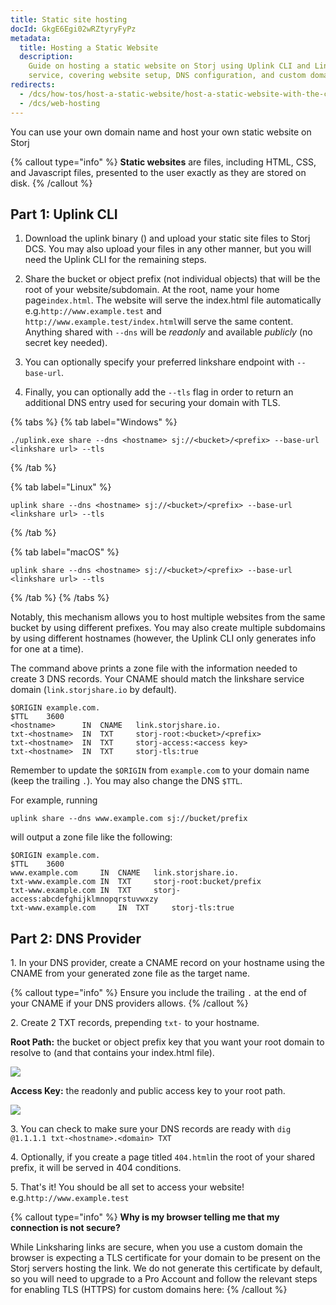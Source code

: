 ```yaml
---
title: Static site hosting
docId: GkgE6Egi02wRZtyryFyPz
metadata:
  title: Hosting a Static Website
  description:
    Guide on hosting a static website on Storj using Uplink CLI and Linksharing
    service, covering website setup, DNS configuration, and custom domain usage.
redirects:
  - /dcs/how-tos/host-a-static-website/host-a-static-website-with-the-cli-and-linksharing-service
  - /dcs/web-hosting
---
```


You can use your own domain name and host your own static website on Storj

{% callout type="info"  %}
**Static websites** are files, including HTML, CSS, and Javascript files, presented to the user exactly as they are stored on disk.
{% /callout %}

## Part 1: Uplink CLI

1.  Download the uplink binary ([](docId:h3RyJymEIi4gf2S9wVJg8)) and upload your static site files to Storj DCS. You may also upload your files in any other manner, but you will need the Uplink CLI for the remaining steps.

2.  Share the bucket or object prefix (not individual objects) that will be the root of your website/subdomain. At the root, name your home page`index.html`. The website will serve the index.html file automatically e.g.`http://www.example.test` and `http://www.example.test/index.html`will serve the same content. Anything shared with `--dns` will be _readonly_ and available _publicly_ (no secret key needed).
3. You can optionally specify your preferred linkshare endpoint with `--base-url`.
4. Finally, you can optionally add the `--tls` flag in order to return an additional DNS entry used for securing your domain with TLS.

{% tabs %}
{% tab label="Windows" %}

```Text
./uplink.exe share --dns <hostname> sj://<bucket>/<prefix> --base-url <linkshare url> --tls
```

{% /tab %}

{% tab label="Linux" %}

```Text
uplink share --dns <hostname> sj://<bucket>/<prefix> --base-url <linkshare url> --tls
```

{% /tab %}

{% tab label="macOS" %}

```Text
uplink share --dns <hostname> sj://<bucket>/<prefix> --base-url <linkshare url> --tls
```

{% /tab %}
{% /tabs %}

Notably, this mechanism allows you to host multiple websites from the same bucket by using different prefixes. You may also create multiple subdomains by using different hostnames (however, the Uplink CLI only generates info for one at a time).

The command above prints a zone file with the information needed to create 3 DNS records. Your CNAME should match the linkshare service domain (`link.storjshare.io` by default).

```Text
$ORIGIN example.com.
$TTL    3600
<hostname>    	IN	CNAME	link.storjshare.io.
txt-<hostname> 	IN	TXT  	storj-root:<bucket>/<prefix>
txt-<hostname> 	IN	TXT  	storj-access:<access key>
txt-<hostname> 	IN	TXT  	storj-tls:true
```

Remember to update the `$ORIGIN` from `example.com` to your domain name (keep the trailing `.`). You may also change the DNS `$TTL`.

For example, running

```Text
uplink share --dns www.example.com sj://bucket/prefix
```

will output a zone file like the following:

```Text
$ORIGIN example.com.
$TTL    3600
www.example.com    	IN	CNAME	link.storjshare.io.
txt-www.example.com	IN	TXT  	storj-root:bucket/prefix
txt-www.example.com	IN	TXT  	storj-access:abcdefghijklmnopqrstuvwxzy
txt-www.example.com 	IN	TXT  	storj-tls:true
```

## Part 2: DNS Provider

1\. In your DNS provider, create a CNAME record on your hostname using the CNAME from your generated zone file as the target name.

{% callout type="info"  %}
Ensure you include the trailing `.` at the end of your CNAME if your DNS providers allows.
{% /callout %}

2\. Create 2 TXT records, prepending `txt-` to your hostname.

**Root Path:** the bucket or object prefix key that you want your root domain to resolve to (and that contains your index.html file).

![](https://link.storjshare.io/raw/jua7rls6hkx5556qfcmhrqed2tfa/docs/images/6lBTvetkB98edSAjvyB_q_root.png)

**Access Key:** the readonly and public access key to your root path.

![](https://link.storjshare.io/raw/jua7rls6hkx5556qfcmhrqed2tfa/docs/images/jYrqviRrJEWf_dUioa0TE_access.png)

3\. You can check to make sure your DNS records are ready with `dig @1.1.1.1 txt-<hostname>.<domain> TXT`

4\. Optionally, if you create a page titled `404.html`in the root of your shared prefix, it will be served in 404 conditions.

5\. That's it! You should be all set to access your website! e.g.`http://www.example.test`

{% callout type="info"  %}
**Why is my browser telling me that my connection is not secure?**

While Linksharing links are secure, when you use a custom domain the browser is expecting a TLS certificate for your domain to be present on the Storj servers hosting the link. We do not generate this certificate by default, so you will need to upgrade to a Pro Account and follow the relevant steps for enabling TLS (HTTPS) for custom domains here: [](docId:RI4zz1sLvVEZ4ZcZbuT7l)
{% /callout %}
